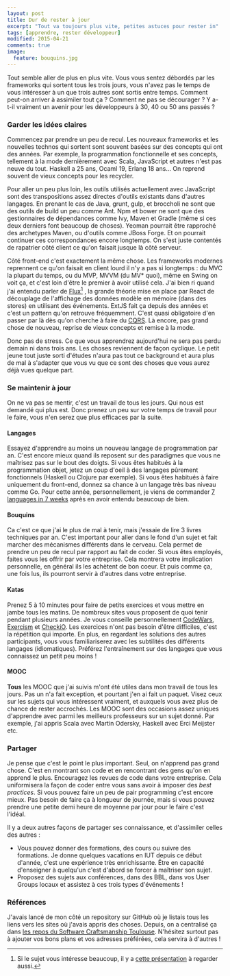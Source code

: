 ```yaml
---
layout: post
title: Dur de rester à jour
excerpt: "Tout va toujours plus vite, petites astuces pour rester in"
tags: [apprendre, rester développeur]
modified: 2015-04-21
comments: true
image:
  feature: bouquins.jpg
---
```


Tout semble aller de plus en plus vite. Vous vous sentez débordés par les frameworks qui sortent tous les trois jours, vous n'avez pas le temps de vous intéresser à un que trois autres sont sortis entre temps. Comment peut-on arriver à assimiler tout ça ? Comment ne pas se décourager ? Y a-t-il vraiment un avenir pour les développeurs à 30, 40 ou 50 ans passés ?

### Garder les idées claires

Commencez par prendre un peu de recul. Les nouveaux frameworks et les nouvelles technos qui sortent sont souvent basées sur des concepts qui ont des années. Par exemple, la programmation fonctionnelle et ses concepts, tellement à la mode dernièrement avec Scala, JavaScript et autres n'est pas neuve du tout. Haskell a 25 ans, Ocaml 19, Erlang 18 ans... On reprend souvent de vieux concepts pour les recycler.

Pour aller un peu plus loin, les outils utilisés actuellement avec JavaScript sont des transpositions assez directes d'outils existants dans d'autres langages. En prenant le cas de Java, grunt, gulp, et broccholi ne sont que des outils de build un peu comme Ant. Npm et bower ne sont que des gestionnaires de dépendances comme Ivy, Maven et Gradle (même si ces deux derniers font beaucoup de choses). Yeoman pourrait être rapproché des archetypes Maven, ou d'outils comme JBoss Forge. Et on pourrait continuer ces correspondances encore longtemps. On s'est juste contentés de rapatrier côté client ce qu'on faisait jusque là côté serveur.

Côté front-end c'est exactement la même chose. Les frameworks modernes reprennent ce qu'on faisait en client lourd il n'y a pas si longtemps : du MVC la plupart du temps, ou du MVP, MVVM (du MV* quoi), même en Swing on voit ça, et c'est loin d'être le premier à avoir utilisé cela. J'ai bien ri quand j'ai entendu parler de [Flux](http://facebook.github.io/flux/docs/overview.html)[^1] , la grande théorie mise en place par React de découplage de l'affichage des données modèle en mémoire (dans des stores) en utilisant des événements. ExtJS fait ça depuis des années et c'est un pattern qu'on retrouve fréquemment. C'est quasi obligatoire d'en passer par là dès qu'on cherche à faire du [CQRS](http://martinfowler.com/bliki/CQRS.html). Là encore, pas grand chose de nouveau, reprise de vieux concepts et remise à la mode.

[^1]: Si le sujet vous intéresse beaucoup, il y a [cette présentation](http://facebook.github.io/react/blog/2014/05/06/flux.html) à regarder aussi.

Donc pas de stress. Ce que vous apprendrez aujourd'hui ne sera pas perdu demain ni dans trois ans. Les choses reviennent de façon cyclique. Le petit jeune tout juste sorti d'études n'aura pas tout ce background et aura plus de mal à s'adapter que vous vu que ce sont des choses que vous aurez déjà vues quelque part.

### Se maintenir à jour

On ne va pas se mentir, c'est un travail de tous les jours. Qui nous est demandé qui plus est. Donc prenez un peu sur votre temps de travail pour le faire, vous n'en serez que plus efficaces par la suite.

#### Langages

Essayez d'apprendre au moins un nouveau langage de programmation par an. C'est encore mieux quand ils reposent sur des paradigmes que vous ne maîtrisez pas sur le bout des doigts. Si vous êtes habitués à la programmation objet, jetez un coup d'oeil à des langages pûrement fonctionnels (Haskell ou Clojure par exemple). Si vous êtes habitués à faire uniquement du front-end, donnez sa chance à un langage très bas niveau comme Go. Pour cette année, personnellement, je viens de commander [7 languages in 7 weeks](https://pragprog.com/book/btlang/seven-languages-in-seven-weeks) après en avoir entendu beaucoup de bien.

#### Bouquins

Ca c'est ce que j'ai le plus de mal à tenir, mais j'essaie de lire 3 livres techniques par an. C'est important pour aller dans le fond d'un sujet et fait marcher des mécanismes différents dans le cerveau. Cela permet de prendre un peu de recul par rapport au fait de coder. Si vous êtes employés, faites vous les offrir par votre entreprise. Cela montrera votre implication personnelle, en général ils les achètent de bon coeur. Et puis comme ça, une fois lus, ils pourront servir à d'autres dans votre entreprise.

#### Katas

Prenez 5 à 10 minutes pour faire de petits exercices et vous mettre en jambe tous les matins. De nombreux sites vous proposent de quoi tenir pendant plusieurs années. Je vous conseille personnellement [CodeWars](http://www.codewars.com/), [Exercism](http://exercism.io/) et [CheckiO](http://www.checkio.org/). Les exercices n'ont pas besoin d'être difficiles, c'est la répétition qui importe. En plus, en regardant les solutions des autres participants, vous vous familiariserez avec les subtilités des différents langages (idiomatiques). Préférez l'entraînement sur des langages que vous connaissez un petit peu moins !

#### MOOC

__Tous__ les MOOC que j'ai suivis m'ont été utiles dans mon travail de tous les jours. Pas un n'a fait exception, et pourtant j'en ai fait un paquet. Visez ceux sur les sujets qui vous intéressent vraiment, et auxquels vous avez plus de chance de rester accrochés. Les MOOC sont des occasions assez uniques d'apprendre avec parmi les meilleurs professeurs sur un sujet donné. Par exemple, j'ai appris Scala avec Martin Odersky, Haskell avec Erci Meijster etc.

### Partager

Je pense que c'est le point le plus important. Seul, on n'apprend pas grand chose. C'est en montrant son code et en rencontrant des gens qu'on en apprend le plus. Encouragez les revues de code dans votre entreprise. Cela uniformisera la façon de coder entre vous sans avoir à imposer des _best practices_. Si vous pouvez faire un peu de pair programming c'est encore mieux. Pas besoin de faire ça à longueur de journée, mais si vous pouvez prendre une petite demi heure de moyenne par jour pour le faire c'est l'idéal.

Il y a deux autres façons de partager ses connaissance, et d'assimiler celles des autres :

* Vous pouvez donner des formations, des cours ou suivre des formations. Je donne quelques vacations en IUT depuis ce début d'année, c'est une expérience très enrichissante. Être en capacité d'enseigner à quelqu'un c'est d'abord se forcer à maîtriser son sujet.
* Proposez des sujets aux conférences, dans des BBL, dans vos User Groups locaux et assistez à ces trois types d'événements !

### Références

J'avais lancé de mon côté un repository sur GitHub où je listais tous les liens vers les sites où j'avais appris des choses. Depuis, on a centralisé ça dans [les repos du Software Craftsmanship Toulouse](https://github.com/dojo-toulouse/apprendre). N'hésitez surtout pas à ajouter vos bons plans et vos adresses préférées, cela servira à d'autres !
